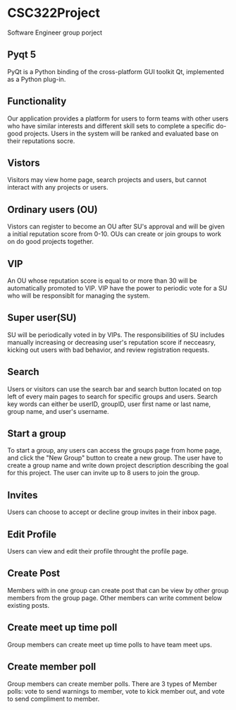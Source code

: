 # CSC322Project
Software Engineer group porject 

## Pyqt 5 
PyQt is a Python binding of the cross-platform GUI toolkit Qt, implemented as a Python plug-in.

## Functionality
Our application provides a platform for users to form teams with other users who have similar interests and different skill sets to complete a specific do-good projects. Users in the system will be ranked and evaluated base on their reputations socre. 

## Vistors
Visitors may view home page, search projects and users, but cannot interact with any projects or users.

## Ordinary users (OU)
Vistors can register to become an OU after SU's approval and will be given a initial reputation score from 0-10. OUs can create or join groups to work on do good projects together. 

## VIP
An OU whose reputation score is equal to or more than 30 will be automatically promoted to VIP. VIP have the power to periodic vote for a SU who will be responsiblt for managing the system.

## Super user(SU)
SU will be periodically voted in by VIPs. The responsibilities of SU includes manually increasing or decreasing user's reputation score if necceasry, kicking out users with bad behavior, and review registration requests. 

## Search
Users or visitors can use the search bar and search button located on top left of every main pages to search for specific groups and users. Search key words can either be userID, groupID, user first name or last name, group name, and user's username.  

## Start a group
To start a group, any users can access the groups page from home page, and click the "New Group" button to create a new group. The user have to create a group name and write down project description describing the goal for this project. The user can invite up to 8 users to join the group. 

## Invites
Users can choose to accept or decline group invites in their inbox page. 

## Edit Profile
Users can view and edit their profile throught the profile page.

## Create Post
Members with in one group can create post that can be view by other group members from the group page. Other members can write comment below existing posts. 

## Create meet up time poll
Group members can create meet up time polls to have team meet ups.

## Create member poll
Group members can create member polls. There are 3 types of Member polls: vote to send warnings to member, vote to kick member out, and vote to send compliment to member. 

##







